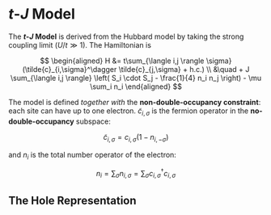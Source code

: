 # *t*-*J* Model

The ***t*-*J* Model** is derived from the Hubbard model by taking the strong coupling limit ($U / t \gg 1$). The Hamiltonian is

$$
\begin{aligned}
    H &= t\sum_{\langle i,j \rangle \sigma} 
    (\tilde{c}_{i,\sigma}^\dagger \tilde{c}_{j,\sigma} + h.c.)
    \\ &\quad 
    + J \sum_{\langle i,j \rangle} \left(
        S_i \cdot S_j - \frac{1}{4} n_i n_j
    \right)
    - \mu \sum_i n_i
\end{aligned}
$$

The model is defined *together with* the **non-double-occupancy constraint**: each site can have up to one electron. $\tilde{c}_{i,\sigma}$ is the fermion operator in the **no-double-occupancy** subspace:

$$
\tilde{c}_{i,\sigma}  = c_{i,\sigma} (1 - n_{i, -\sigma})
$$

and $n_i$ is the total number operator of the electron:

$$
n_i = \sum_\sigma n_{i,\sigma}
= \sum_\sigma c_{i,\sigma}^\dagger c_{i,\sigma}
$$

## The Hole Representation

